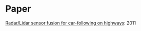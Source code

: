 


# Paper

[Radar/Lidar sensor fusion for car-following on highways](http://ieeexplore.ieee.org/abstract/document/6144918/): 2011
